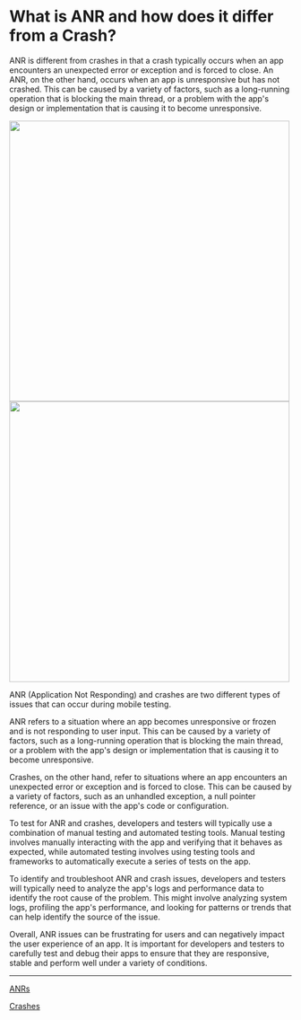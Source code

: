 # What is ANR and how does it differ from a Crash?

ANR is different from crashes in that a crash typically occurs when an app encounters an unexpected error or exception and is forced to close. An ANR, on the other hand, occurs when an app is unresponsive but has not crashed. This can be caused by a variety of factors, such as a long-running operation that is blocking the main thread, or a problem with the app's design or implementation that is causing it to become unresponsive.

<img src="https://user-images.githubusercontent.com/70295997/210023576-0a917e66-fa8e-41cd-a3d3-4aefddb3141d.png" height=500><img src="https://user-images.githubusercontent.com/70295997/210023554-83583cee-20f2-468e-b567-faf6483afd00.png" height=500>

ANR (Application Not Responding) and crashes are two different types of issues that can occur during mobile testing.

ANR refers to a situation where an app becomes unresponsive or frozen and is not responding to user input. This can be caused by a variety of factors, such as a long-running operation that is blocking the main thread, or a problem with the app's design or implementation that is causing it to become unresponsive.

Crashes, on the other hand, refer to situations where an app encounters an unexpected error or exception and is forced to close. This can be caused by a variety of factors, such as an unhandled exception, a null pointer reference, or an issue with the app's code or configuration.

To test for ANR and crashes, developers and testers will typically use a combination of manual testing and automated testing tools. Manual testing involves manually interacting with the app and verifying that it behaves as expected, while automated testing involves using testing tools and frameworks to automatically execute a series of tests on the app.

To identify and troubleshoot ANR and crash issues, developers and testers will typically need to analyze the app's logs and performance data to identify the root cause of the problem. This might involve analyzing system logs, profiling the app's performance, and looking for patterns or trends that can help identify the source of the issue.

Overall, ANR issues can be frustrating for users and can negatively impact the user experience of an app. It is important for developers and testers to carefully test and debug their apps to ensure that they are responsive, stable and perform well under a variety of conditions.

----

[ANRs](https://developer.android.com/topic/performance/vitals/anr)

[Crashes](https://developer.android.com/topic/performance/vitals/crash)
